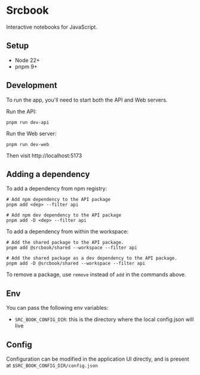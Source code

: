 # Srcbook

Interactive notebooks for JavaScript.

## Setup

- Node 22+
- pnpm 9+

## Development

To run the app, you'll need to start both the API and Web servers.

Run the API:

```shell
pnpm run dev-api
```

Run the Web server:

```shell
pnpm run dev-web
```

Then visit http://localhost:5173

## Adding a dependency

To add a dependency from npm registry:

```shell
# Add npm dependency to the API package
pnpm add <dep> --filter api

# Add npm dev dependency to the API package
pnpm add -D <dep> --filter api
```

To add a dependency from within the workspace:

```shell
# Add the shared package to the API package.
pnpm add @srcbook/shared --workspace --filter api

# Add the shared package as a dev dependency to the API package.
pnpm add -D @srcbook/shared --workspace --filter api
```

To remove a package, use `remove` instead of `add` in the commands above.

## Env

You can pass the following env variables:

- `SRC_BOOK_CONFIG_DIR`: this is the directory where the local config.json will live

## Config

Configuration can be modified in the application UI directly, and is present at `$SRC_BOOK_CONFIG_DIR/config.json`

